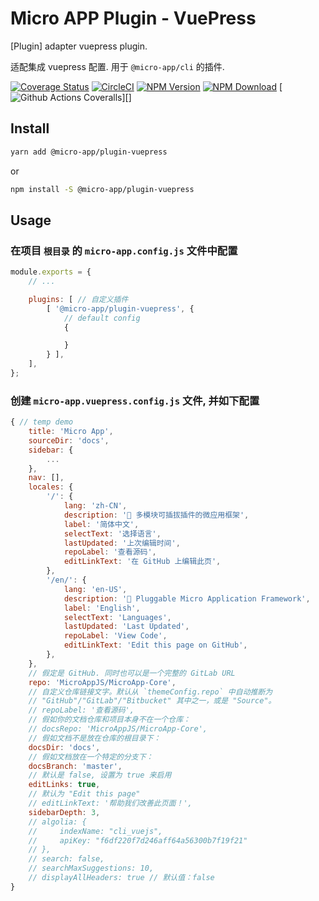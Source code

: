 # Micro APP Plugin - VuePress

[Plugin] adapter vuepress plugin.

适配集成 vuepress 配置. 用于 `@micro-app/cli` 的插件.

[![Coverage Status][Coverage-img]][Coverage-url]
[![CircleCI][CircleCI-img]][CircleCI-url]
[![NPM Version][npm-img]][npm-url]
[![NPM Download][download-img]][download-url]
[![Github Actions Coveralls][Github-Actions-Coveralls]][]

[Coverage-img]: https://coveralls.io/repos/github/MicroAppJS/plugin-vuepress/badge.svg?branch=master
[Coverage-url]: https://coveralls.io/github/MicroAppJS/plugin-vuepress?branch=master
[CircleCI-img]: https://circleci.com/gh/MicroAppJS/plugin-vuepress/tree/master.svg?style=svg
[CircleCI-url]: https://circleci.com/gh/MicroAppJS/plugin-vuepress/tree/master
[npm-img]: https://img.shields.io/npm/v/@micro-app/plugin-vuepress.svg?style=flat-square
[npm-url]: https://npmjs.org/package/@micro-app/plugin-vuepress
[download-img]: https://img.shields.io/npm/dm/@micro-app/plugin-vuepress.svg?style=flat-square
[download-url]: https://npmjs.org/package/@micro-app/plugin-vuepress
[Github-Actions-Coveralls]: https://github.com/MicroAppJS/plugin-vuepress/workflows/Coveralls/badge.svg

## Install

```sh
yarn add @micro-app/plugin-vuepress
```

or

```sh
npm install -S @micro-app/plugin-vuepress
```

## Usage

### 在项目 `根目录` 的 `micro-app.config.js` 文件中配置

```js
module.exports = {
    // ...

    plugins: [ // 自定义插件
        [ '@micro-app/plugin-vuepress', {
            // default config
            {

            }
        } ],
    ],
};
```

### 创建 `micro-app.vuepress.config.js` 文件, 并如下配置

```js
{ // temp demo
    title: 'Micro App',
    sourceDir: 'docs',
    sidebar: {
        ...
    },
    nav: [],
    locales: {
        '/': {
            lang: 'zh-CN',
            description: '🔌 多模块可插拔插件的微应用框架',
            label: '简体中文',
            selectText: '选择语言',
            lastUpdated: '上次编辑时间',
            repoLabel: '查看源码',
            editLinkText: '在 GitHub 上编辑此页',
        },
        '/en/': {
            lang: 'en-US',
            description: '🔌 Pluggable Micro Application Framework',
            label: 'English',
            selectText: 'Languages',
            lastUpdated: 'Last Updated',
            repoLabel: 'View Code',
            editLinkText: 'Edit this page on GitHub',
        },
    },
    // 假定是 GitHub. 同时也可以是一个完整的 GitLab URL
    repo: 'MicroAppJS/MicroApp-Core',
    // 自定义仓库链接文字。默认从 `themeConfig.repo` 中自动推断为
    // "GitHub"/"GitLab"/"Bitbucket" 其中之一，或是 "Source"。
    // repoLabel: '查看源码',
    // 假如你的文档仓库和项目本身不在一个仓库：
    // docsRepo: 'MicroAppJS/MicroApp-Core',
    // 假如文档不是放在仓库的根目录下：
    docsDir: 'docs',
    // 假如文档放在一个特定的分支下：
    docsBranch: 'master',
    // 默认是 false, 设置为 true 来启用
    editLinks: true,
    // 默认为 "Edit this page"
    // editLinkText: '帮助我们改善此页面！',
    sidebarDepth: 3,
    // algolia: {
    //     indexName: "cli_vuejs",
    //     apiKey: "f6df220f7d246aff64a56300b7f19f21"
    // },
    // search: false,
    // searchMaxSuggestions: 10,
    // displayAllHeaders: true // 默认值：false
}
```
